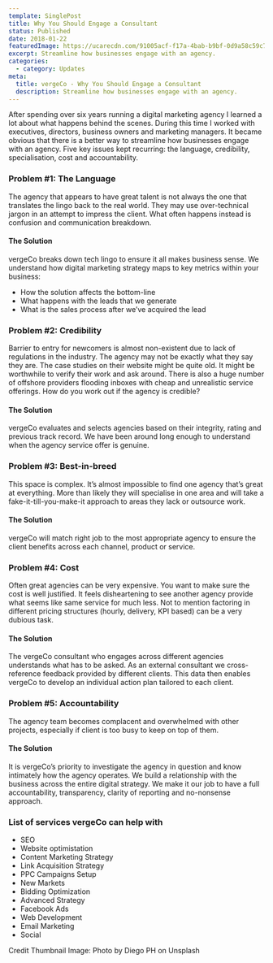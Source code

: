 ```yaml
---
template: SinglePost
title: Why You Should Engage a Consultant
status: Published
date: 2018-01-22
featuredImage: https://ucarecdn.com/91005acf-f17a-4bab-b9bf-0d9a58c59c77/
excerpt: Streamline how businesses engage with an agency.
categories:
  - category: Updates
meta:
  title: vergeCo - Why You Should Engage a Consultant
  description: Streamline how businesses engage with an agency.
---
```

After spending over six years running a digital marketing agency I learned a lot about what happens behind the scenes. During this time I worked with executives, directors, business owners and marketing managers. It became obvious that there is a better way to streamline how businesses engage with an agency. Five key issues kept recurring: the language, credibility, specialisation, cost and accountability.

### Problem #1: The Language

The agency that appears to have great talent is not always the one that translates the lingo back to the real world. They may use over-technical jargon in an attempt to impress the client. What often happens instead is confusion and communication breakdown.

#### The Solution

vergeCo breaks down tech lingo to ensure it all makes business sense. We understand how digital marketing strategy maps to key metrics within your business:

* How the solution affects the bottom-line
* What happens with the leads that we generate
* What is the sales process after we’ve acquired the lead

### Problem #2: Credibility

Barrier to entry for newcomers is almost non-existent due to lack of regulations in the industry. The agency may not be exactly what they say they are. The case studies on their website might be quite old. It might be worthwhile to verify their work and ask around. There is also a huge number of offshore providers flooding inboxes with cheap and unrealistic service offerings. How do you work out if the agency is credible?

#### The Solution

vergeCo evaluates and selects agencies based on their integrity, rating and previous track record. We have been around long enough to understand when the agency service offer is genuine.

### Problem #3: Best-in-breed

This space is complex. It’s almost impossible to find one agency that’s great at everything. More than likely they will specialise in one area and will take a fake-it-till-you-make-it approach to areas they lack or outsource work.

#### The Solution

vergeCo will match right job to the most appropriate agency to ensure the client benefits across each channel, product or service.

### Problem #4: Cost

Often great agencies can be very expensive. You want to make sure the cost is well justified. It feels disheartening to see another agency provide what seems like same service for much less. Not to mention factoring in different pricing structures (hourly, delivery, KPI based) can be a very dubious task.

#### The Solution

The vergeCo consultant who engages across different agencies understands what has to be asked. As an external consultant we cross-reference feedback provided by different clients. This data then enables vergeCo to develop an individual action plan tailored to each client.

### Problem #5: Accountability

The agency team becomes complacent and overwhelmed with other projects, especially if client is too busy to keep on top of them.

#### The Solution

It is vergeCo’s priority to investigate the agency in question and know intimately how the agency operates. We build a relationship with the business across the entire digital strategy. We make it our job to have a full accountability, transparency, clarity of reporting and no-nonsense approach.

### **List of services vergeCo can help with**

* SEO
* Website optimistation
* Content Marketing Strategy
* Link Acquisition Strategy
* PPC Campaigns Setup
* New Markets
* Bidding Optimization
* Advanced Strategy
* Facebook Ads
* Web Development
* Email Marketing
* Social

Credit Thumbnail Image: Photo by Diego PH on Unsplash